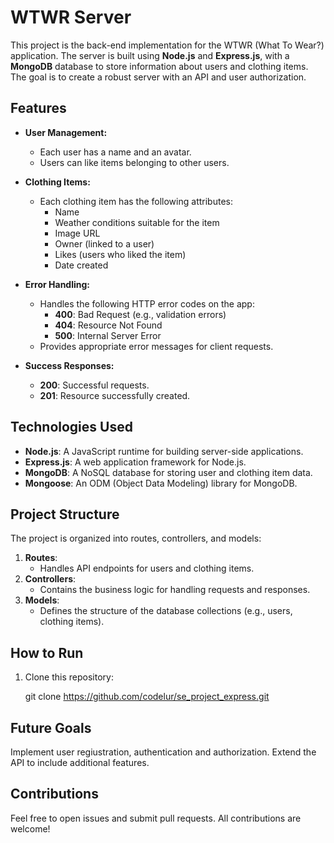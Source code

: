 # WTWR Server

This project is the back-end implementation for the WTWR (What To Wear?) application. The server is built using **Node.js** and **Express.js**, with a **MongoDB** database to store information about users and clothing items. The goal is to create a robust server with an API and user authorization.

## Features

- **User Management:**

  - Each user has a name and an avatar.
  - Users can like items belonging to other users.

- **Clothing Items:**

  - Each clothing item has the following attributes:
    - Name
    - Weather conditions suitable for the item
    - Image URL
    - Owner (linked to a user)
    - Likes (users who liked the item)
    - Date created

- **Error Handling:**

  - Handles the following HTTP error codes on the app:
    - **400**: Bad Request (e.g., validation errors)
    - **404**: Resource Not Found
    - **500**: Internal Server Error
  - Provides appropriate error messages for client requests.

- **Success Responses:**
  - **200**: Successful requests.
  - **201**: Resource successfully created.

## Technologies Used

- **Node.js**: A JavaScript runtime for building server-side applications.
- **Express.js**: A web application framework for Node.js.
- **MongoDB**: A NoSQL database for storing user and clothing item data.
- **Mongoose**: An ODM (Object Data Modeling) library for MongoDB.

## Project Structure

The project is organized into routes, controllers, and models:

1. **Routes**:
   - Handles API endpoints for users and clothing items.
2. **Controllers**:
   - Contains the business logic for handling requests and responses.
3. **Models**:
   - Defines the structure of the database collections (e.g., users, clothing items).

## How to Run

1. Clone this repository:

   git clone https://github.com/codelur/se_project_express.git

## Future Goals

Implement user regiustration, authentication and authorization.
Extend the API to include additional features.

## Contributions

Feel free to open issues and submit pull requests. All contributions are welcome!
